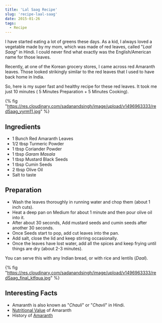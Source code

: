 ```yaml
---
title: 'Lal Saag Recipe'
slug: 'recipe-laal-saag'
date: 2015-01-26
tags:
  - Recipe
---
```


I have started eating a lot of greens these days. As a kid, I always loved a vegetable made by my
mom, which was made of red leaves, called "_Laal Saag_" in Hindi. I could never find what exactly
was the English/American name for those leaves.

<!-- excerpt -->

Recently, at one of the Korean grocery stores, I came across red Amaranth leaves. Those looked
strikingly similar to the red leaves that I used to have back home in India.

So, here is my super fast and healthy recipe for these red leaves. It took me just 10 minutes ( 5
Minutes Preparation + 5 Minutes Cooking).

{% fig "https://res.cloudinary.com/sadanandsingh/image/upload/v1496963333/redSaag_vyrm11.jpg" %}

## Ingredients

- 1 Bunch Red Amaranth Leaves
- 1/2 tbsp Turmeric Powder
- 1 tbsp Coriander Powder
- 1 tbsp _Garam Masala_
- 1 tbsp Mustard Black Seeds
- 1 tbsp Cumin Seeds
- 2 tbsp Olive Oil
- Salt to taste

## Preparation

- Wash the leaves thoroughly in running water and chop them (about 1 inch cuts).
- Heat a deep pan on Medium for about 1 minute and then pour olive oil into it.
- After about 30 seconds, Add mustard seeds and cumin seeds after another 30 seconds.
- Once Seeds start to pop, add cut leaves into the pan.
- Add salt, close the lid and keep stirring occasionally.
- Once the leaves have lost water, add all the spices and keep frying until things are dry (about
  2-3 minutes).

You can serve this with any Indian bread, or with rice and lentils (_Daal_).

{% fig "https://res.cloudinary.com/sadanandsingh/image/upload/v1496963333/redSaag_final_ktfqua.jpg" %}

## Interesting Facts

- Amaranth is also known as "_Chauli_" or "_Chavli_" in Hindi.
- [Nutritional Value](https://www.fatsecret.com/calories-nutrition/usda/amaranth-leaves) of
  Amaranth
- History of [Amaranth](https://en.wikipedia.org/wiki/Amaranth#History)

